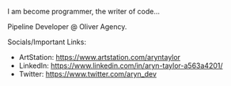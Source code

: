 I am become programmer, the writer of code...

Pipeline Developer @ Oliver Agency.

Socials/Important Links:

- ArtStation: https://www.artstation.com/aryntaylor
- LinkedIn: https://www.linkedin.com/in/aryn-taylor-a563a4201/
- Twitter: https://www.twitter.com/aryn_dev
